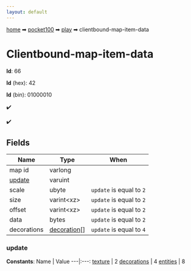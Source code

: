 ```yaml
---
layout: default
---
```


[home](/) ➡ [pocket100](/protocol/pocket100) ➡ [play](/protocol/pocket100/play) ➡ clientbound-map-item-data

# Clientbound-map-item-data

**Id**: 66

**Id** (hex): 42

**Id** (bin): 01000010

✔️

✔️

## Fields

Name | Type | When
---|---|:---:
map id | varlong | 
[update](#update) | varuint | 
scale | ubyte | <code>update</code> is equal to <code>2 |  | update</code> is equal to <code>4</code>
size | varint&lt;xz&gt; | <code>update</code> is equal to <code>2</code>
offset | varint&lt;xz&gt; | <code>update</code> is equal to <code>2</code>
data | bytes | <code>update</code> is equal to <code>2</code>
decorations | [decoration](/protocol/pocket100/types/decoration)[] | <code>update</code> is equal to <code>4</code>

### update

**Constants**:
Name | Value
---|:---:
[texture](update_texture) | 2
[decorations](update_decorations) | 4
[entities](update_entities) | 8

